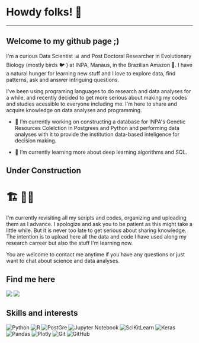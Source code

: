 # Howdy folks! :cowboy_hat_face:
---
## Welcome to my github page ;)

I'm a curious Data Scientist :bar_chart: and Post Doctoral Researcher in Evolutionary Biology (mostly birds :bird: ) at INPA, Manaus, in the Brazilian Amazon :seedling:. I have a natural hunger for learning new stuff and I love to explore data, find patterns, ask and answer intriguing questions.

I've been using programing languages to do research and data analyses for a while, and recently decided to get more serious about making my codes and studies acessible to everyone including me. I'm here to share and acquire knowledge on data analyses and programming.

- 🔭 I’m currently working on constructing a database for INPA's Genetic Resources Colelction in Postgrees and Python and performing data analyses with it to provide the institution data-based inteligence for decision making.

- 🌱 I’m currently learning more about deep learning algorithms and SQL.

## Under Construction
# :building_construction: :construction_worker_man: 
I'm currently revisiting all my scripts and codes, organizing and uploading them as I advance. I apologize and ask you to be patient as this might take a little while. But it is never too late to get serious about sharing knowledge. The intention is to upload here all the data and code I have used along my research carreer but also the stuff I'm learning now.

You are welcome to contact me anytime if you have any questions or just want to chat about science and data analyses.

## Find me here

<p align="left">
  <a href="mailto:nnbuainain@gmail.com" alt="Gmail">
  <img src="https://img.shields.io/badge/-Gmail-FF0000?style=flat-square&labelColor=FF0000&logo=gmail&logoColor=white" /></a>

  <a href="https://www.linkedin.com/in/nelson-buainain/" alt="Linkedin">
  <img src="https://img.shields.io/badge/-Linkedin-0e76a8?style=flat-square&logo=Linkedin&logoColor=white"/></a>

## Skills and interests

![Python](https://img.shields.io/badge/Python-3776AB?style=for-the-badge&logo=python&logoColor=white)
![R](https://img.shields.io/badge/r-%23276DC3.svg?style=for-the-badge&logo=r&logoColor=white)
![PostGre](https://img.shields.io/badge/PostgreSQL-316192?style=for-the-badge&logo=postgresql&logoColor=white)
![Jupyter Notebook](https://img.shields.io/badge/jupyter-%23FA0F00.svg?style=for-the-badge&logo=jupyter&logoColor=white)
![SciKitLearn](https://img.shields.io/badge/scikit_learn-F7931E?style=for-the-badge&logo=scikit-learn&logoColor=white)
![Keras](https://img.shields.io/badge/Keras-%23D00000.svg?style=for-the-badge&logo=Keras&logoColor=white)
![Pandas](https://img.shields.io/badge/pandas-%23150458.svg?style=for-the-badge&logo=pandas&logoColor=white)
![Plotly](https://img.shields.io/badge/Plotly-%233F4F75.svg?style=for-the-badge&logo=plotly&logoColor=white)
![Git](https://img.shields.io/badge/git-%23F05033.svg?style=for-the-badge&logo=git&logoColor=white)
![GitHub](https://img.shields.io/badge/github-%23121011.svg?style=for-the-badge&logo=github&logoColor=white)



<!--
**nnbuainain/nnbuainain** is a ✨ _special_ ✨ repository because its `README.md` (this file) appears on your GitHub profile.

Here are some ideas to get you started:

- 🔭 I’m currently working on ...
- 🌱 I’m currently learning ...
- 👯 I’m looking to collaborate on ...
- 🤔 I’m looking for help with ...
- 💬 Ask me about ...
- 📫 How to reach me: ...
- 😄 Pronouns: ...
- ⚡ Fun fact: ...
-->
